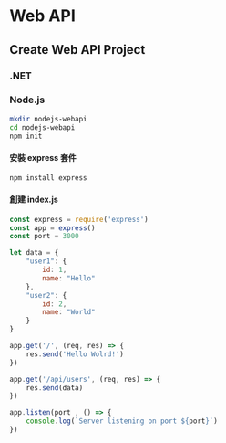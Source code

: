 # Web API

## Create Web API Project

### .NET

### Node.js

``` bash
mkdir nodejs-webapi
cd nodejs-webapi
npm init
```

#### 安裝 express 套件
``` bash
npm install express
```

#### 創建 index.js

``` js
const express = require('express')
const app = express()
const port = 3000

let data = {
    "user1": {
        id: 1,
        name: "Hello"
    },
    "user2": {
        id: 2,
        name: "World"
    }
}

app.get('/', (req, res) => {
    res.send('Hello Wolrd!')
})

app.get('/api/users', (req, res) => {
    res.send(data)
})

app.listen(port , () => {
    console.log(`Server listening on port ${port}`)
})
```

